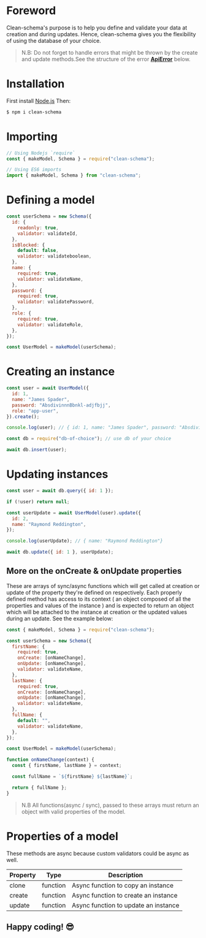 # Foreword

Clean-schema's purpose is to help you define and validate your data at creation and during updates. Hence, clean-schema gives you the flexibility of using the database of your choice.

> N.B: Do not forget to handle errors that might be thrown by the create and update methods.See the structure of the error [**ApiError**](./docs/api-error.md#structure-of-apierror) below.

# Installation

First install [Node.js](http://nodejs.org/) Then:

```bash
$ npm i clean-schema
```

# Importing

```javascript
// Using Nodejs `require`
const { makeModel, Schema } = require("clean-schema");

// Using ES6 imports
import { makeModel, Schema } from "clean-schema";
```

# Defining a model

```javascript
const userSchema = new Schema({
  id: {
    readonly: true,
    validator: validateId,
  },
  isBlocked: {
    default: false,
    validator: validateboolean,
  },
  name: {
    required: true,
    validator: validateName,
  },
  password: {
    required: true,
    validator: validatePassword,
  },
  role: {
    required: true,
    validator: validateRole,
  },
});

const UserModel = makeModel(userSchema);
```

# Creating an instance

```javascript
const user = await UserModel({
  id: 1,
  name: "James Spader",
  password: "AbsdivinnnBbnkl-adjfbjj",
  role: "app-user",
}).create();

console.log(user); // { id: 1, name: "James Spader", password: "AbsdivinnnBbnkl-adjfbjj", role: "app-user"}

const db = require("db-of-choice"); // use db of your choice

await db.insert(user);
```

# Updating instances

```javascript
const user = await db.query({ id: 1 });

if (!user) return null;

const userUpdate = await UserModel(user).update({
  id: 2,
  name: "Raymond Reddington",
});

console.log(userUpdate); // { name: "Raymond Reddington"}

await db.update({ id: 1 }, userUpdate);
```

## More on the onCreate & onUpdate properties

These are arrays of sync/async functions which will get called at creation or update of the property they're defined on respectively. Each properly defined method has access to its context ( an object composed of all the properties and values of the instance ) and is expected to return an object which will be attached to the instance at creation or the updated values during an update. See the example below:

```javascript
const { makeModel, Schema } = require("clean-schema");

const userSchema = new Schema({
  firstName: {
    required: true,
    onCreate: [onNameChange],
    onUpdate: [onNameChange],
    validator: validateName,
  },
  lastName: {
    required: true,
    onCreate: [onNameChange],
    onUpdate: [onNameChange],
    validator: validateName,
  },
  fullName: {
    default: "",
    validator: validateName,
  },
});

const UserModel = makeModel(userSchema);

function onNameChange(context) {
  const { firstName, lastName } = context;

  const fullName = `${firstName} ${lastName}`;

  return { fullName };
}
```

> N.B All functions(async / sync), passed to these arrays must return an object with valid properties of the model.

# Properties of a model

These methods are async because custom validators could be async as well.

| Property | Type     | Description                          |
| -------- | -------- | ------------------------------------ |
| clone    | function | Async function to copy an instance   |
| create   | function | Async function to create an instance |
| update   | function | Async function to update an instance |

## Happy coding! 😎
